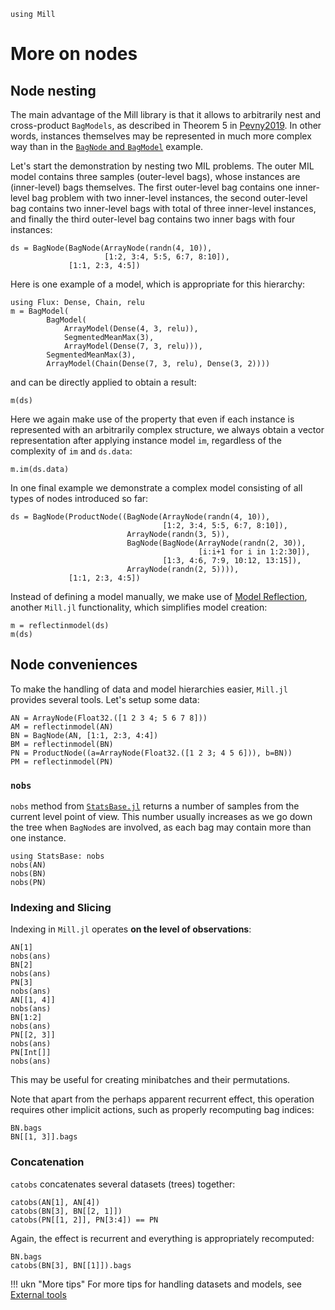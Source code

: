 ```@setup mill 
using Mill
```

# More on nodes

## Node nesting 
The main advantage of the Mill library is that it allows to arbitrarily nest and cross-product `BagModels`, as described in Theorem 5 in [Pevny2019](@cite). In other words, instances themselves may be represented in much more complex way than in the [`BagNode` and `BagModel`](@ref) example.

Let's start the demonstration by nesting two MIL problems. The outer MIL model contains three samples (outer-level bags), whose instances are (inner-level) bags themselves. The first outer-level bag contains one inner-level bag problem with two inner-level instances, the second outer-level bag contains two inner-level bags with total of three inner-level instances, and finally the third outer-level bag contains two inner bags with four instances:

```@repl mill
ds = BagNode(BagNode(ArrayNode(randn(4, 10)),
                     [1:2, 3:4, 5:5, 6:7, 8:10]),
             [1:1, 2:3, 4:5])
```

Here is one example of a model, which is appropriate for this hierarchy:

```@repl mill
using Flux: Dense, Chain, relu
m = BagModel(
        BagModel(
            ArrayModel(Dense(4, 3, relu)),   
            SegmentedMeanMax(3),
            ArrayModel(Dense(7, 3, relu))),
        SegmentedMeanMax(3),
        ArrayModel(Chain(Dense(7, 3, relu), Dense(3, 2))))
```

and can be directly applied to obtain a result:

```@repl mill
m(ds)
```

Here we again make use of the property that even if each instance is represented with an arbitrarily complex structure, we always obtain a vector representation after applying instance model `im`, regardless of the complexity of `im` and `ds.data`:

```@repl mill
m.im(ds.data)
```

In one final example we demonstrate a complex model consisting of all types of nodes introduced so far:

```@repl mill
ds = BagNode(ProductNode((BagNode(ArrayNode(randn(4, 10)),
                                  [1:2, 3:4, 5:5, 6:7, 8:10]),
                          ArrayNode(randn(3, 5)),
                          BagNode(BagNode(ArrayNode(randn(2, 30)),
                                          [i:i+1 for i in 1:2:30]),
                                  [1:3, 4:6, 7:9, 10:12, 13:15]),
                          ArrayNode(randn(2, 5)))),
             [1:1, 2:3, 4:5])
```

Instead of defining a model manually, we make use of [Model Reflection](@ref), another `Mill.jl` functionality, which simplifies model creation:

```@repl mill
m = reflectinmodel(ds)
m(ds)
```

## Node conveniences

To make the handling of data and model hierarchies easier, `Mill.jl` provides several tools. Let's setup some data:

```@repl mill
AN = ArrayNode(Float32.([1 2 3 4; 5 6 7 8]))
AM = reflectinmodel(AN)
BN = BagNode(AN, [1:1, 2:3, 4:4])
BM = reflectinmodel(BN)
PN = ProductNode((a=ArrayNode(Float32.([1 2 3; 4 5 6])), b=BN))
PM = reflectinmodel(PN)
```

### `nobs`

`nobs` method from [`StatsBase.jl`](https://github.com/JuliaStats/StatsBase.jl) returns a number of samples from the current level point of view. This number usually increases as we go down the tree when `BagNode`s are involved, as each bag may contain more than one instance.

```@repl mill
using StatsBase: nobs
nobs(AN)
nobs(BN)
nobs(PN)
```

### Indexing and Slicing

Indexing in `Mill.jl` operates **on the level of observations**:

```@repl mill
AN[1]
nobs(ans)
BN[2]
nobs(ans)
PN[3]
nobs(ans)
AN[[1, 4]]
nobs(ans)
BN[1:2]
nobs(ans)
PN[[2, 3]]
nobs(ans)
PN[Int[]]
nobs(ans)
```

This may be useful for creating minibatches and their permutations.

Note that apart from the perhaps apparent recurrent effect, this operation requires other implicit actions, such as properly recomputing bag indices:

```@repl mill
BN.bags
BN[[1, 3]].bags
```

### Concatenation

`catobs` concatenates several datasets (trees) together:

```@repl mill
catobs(AN[1], AN[4])
catobs(BN[3], BN[[2, 1]])
catobs(PN[[1, 2]], PN[3:4]) == PN
```

Again, the effect is recurrent and everything is appropriately recomputed:

```@repl mill
BN.bags
catobs(BN[3], BN[[1]]).bags
```

!!! ukn "More tips"
    For more tips for handling datasets and models, see [External tools](@ref)
